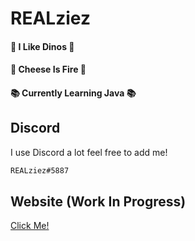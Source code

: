 # REALziez

#### 🦕 I Like Dinos 🦕
#### 🧀 Cheese Is Fire 🧀 
#### 📚 Currently Learning Java 📚

## Discord

I use Discord a lot feel free to add me!

```bash
REALziez#5887
```


## Website (Work In Progress)
[Click Me!](https://www.zevin.tk/)
